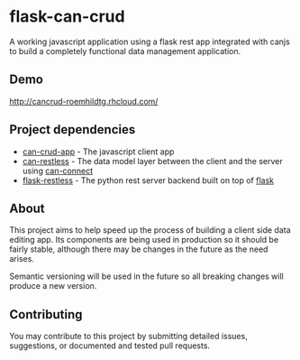 # flask-can-crud
A working javascript application using a flask rest app integrated with canjs to build a completely functional data management application.

## Demo

http://cancrud-roemhildtg.rhcloud.com/

## Project dependencies
 * [can-crud-app](https://github.com/roemhildtg/can-crud-app) - The javascript client app
 * [can-restless](https://github.com/roemhildtg/can-restless) - The data model layer between the client and the server using [can-connect](https://connect.canjs.com/)
 * [flask-restless](https://github.com/jfinkels/flask-restless) - The python rest server backend built on top of [flask](http://flask.pocoo.org/)

## About 

This project aims to help speed up the process of building a client side data editing app. Its components are being used in production so it should be fairly stable, although there may be changes in the future as the need arises. 

Semantic versioning will be used in the future so all breaking changes will produce a new version. 

## Contributing 

You may contribute to this project by submitting detailed issues, suggestions, or documented and tested pull requests.
